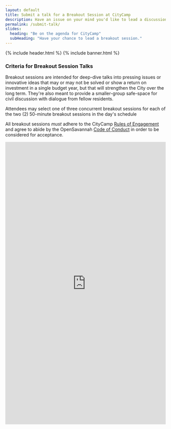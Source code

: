 ```yaml
---
layout: default
title: Submit a talk for a Breakout Session at CityCamp
description: Have an issue on your mind you'd like to lead a discussion on? Submit it here!
permalink: /submit-talk/
slides:
  heading: "Be on the agenda for CityCamp"
  subHeading: "Have your chance to lead a breakout session."
---
```

{% include header.html %}
{% include banner.html %}

<section class="section-padding">
	<div class="container">
    	<div class="row">
        	<div class="col-md-12">
<h3>Criteria for Breakout Session Talks</h3>

<p>Breakout sessions are intended for deep-dive talks into pressing issues or innovative ideas that may or may not be solved or show a return on investment in a single budget year, but that will strengthen the City over the long term. They're also meant to provide a smaller-group safe-space for civil discussion with dialogue from fellow residents.</p>
<p>Attendees may select one of three concurrent breakout sessions for each of the two (2) 50-minute breakout sessions in the day's schedule</p>

<p>All breakout sessions <em>must</em> adhere to the CityCamp <a href="https://www.notion.so/citycampsav/Full-Official-Rules-of-Engagement-33710a6c3b4e4eb3a2a866030c1cd73a">Rules of Engagement</a> and agree to abide by the OpenSavannah <a href="https://opensavannah.org/code-of-conduct">Code of Conduct</a> in order to be considered for acceptance.</p>

<script src="https://static.airtable.com/js/embed/embed_snippet_v1.js"></script><iframe class="airtable-embed airtable-dynamic-height" src="https://airtable.com/embed/shrqeUpJyWGpcXU9e?backgroundColor=green" frameborder="0" onmousewheel="" width="100%" height="887" style="background: transparent; border: 0px solid #ccc;"></iframe>
</div>
</div>
</div>
</section>